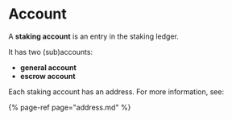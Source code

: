 # Account

A **staking account** is an entry in the staking ledger.

It has two \(sub\)accounts:

* **general account**
* **escrow account**

Each staking account has an address. For more information, see:

{% page-ref page="address.md" %}



